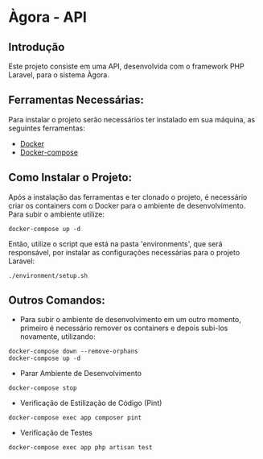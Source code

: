 # Àgora - API

## Introdução
Este projeto consiste em uma API, desenvolvida com o framework PHP Laravel, para o sistema Àgora.


## Ferramentas Necessárias:
Para instalar o projeto serão necessários ter instalado em sua máquina, as seguintes ferramentas:
* [Docker](https://www.digitalocean.com/community/tutorials/how-to-install-and-use-docker-on-ubuntu-20-04-pt)
* [Docker-compose](https://www.digitalocean.com/community/tutorials/how-to-install-and-use-docker-on-ubuntu-20-04-pt](https://www.digitalocean.com/community/tutorials/how-to-install-and-use-docker-compose-on-ubuntu-20-04-pt)https://www.digitalocean.com/community/tutorials/how-to-install-and-use-docker-compose-on-ubuntu-20-04-pt)

## Como Instalar o Projeto:
Após a instalação das ferramentas e  ter clonado o projeto, é necessário criar os containers com o Docker para o ambiente de desenvolvimento.
Para  subir o ambiente utilize:
```
docker-compose up -d
```

Então, utilize o script que está na pasta 'environments', que será responsável, por instalar as configurações necessárias para o projeto Laravel:
```
./environment/setup.sh
```

## Outros Comandos:
* Para subir o ambiente de desenvolvimento em um outro momento, primeiro é necessário remover os containers e depois subi-los  novamente, utilizando:
  
```
docker-compose down --remove-orphans
docker-compose up -d
```

* Parar Ambiente de Desenvolvimento
```
docker-compose stop
```

* Verificação de Estilização de Código (Pint)
```
docker-compose exec app composer pint
```

* Verificação de Testes
```
docker-compose exec app php artisan test
```

